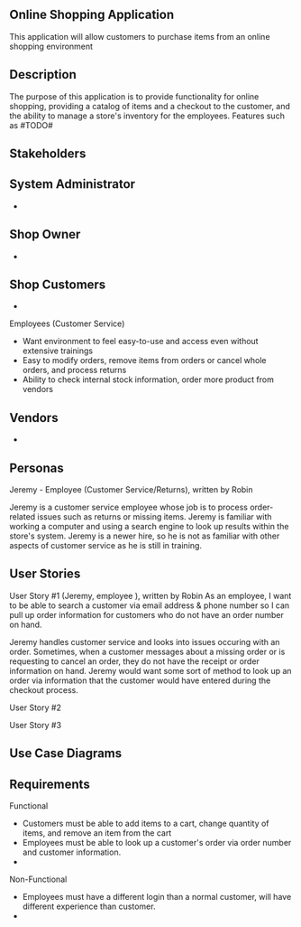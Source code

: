 Online Shopping Application
---------------------------------------------------
This application will allow customers to purchase items from an online shopping environment

Description
---------------------------------------------------

The purpose of this application is to provide functionality for online shopping, providing a catalog of items and a checkout to the customer, and the ability to manage a store's inventory for the employees. Features such as #TODO# 

Stakeholders
----------------------------------------------------

System Administrator
 - 
 - 

Shop Owner
 - 
 - 

Shop Customers
 - 	
 - 

Employees (Customer Service)
 - Want environment to feel easy-to-use and access even without extensive trainings 
 - Easy to modify orders, remove items from orders or cancel whole orders, and process returns
 - Ability to check internal stock information, order more product from vendors 
 
Vendors
 - 
 - 

Personas
----------------------------------------------------
Jeremy - Employee (Customer Service/Returns), written by Robin

Jeremy is a customer service employee whose job is to process order-related issues such as returns or missing items. Jeremy is familiar with working a computer and using a search engine to look up results within the store's system. Jeremy is a newer hire, so he is not as familiar with other aspects of customer service as he is still in training. 

User Stories
----------------------------------------------------
User Story #1 (Jeremy, employee ), written by Robin 
As an employee, I want to be able to search a customer via email address & phone number so I can pull up order information for customers who do not have an order number on hand. 

Jeremy handles customer service and looks into issues occuring with an order. Sometimes, when a customer messages about a missing order or is requesting to cancel an order, they do not have the receipt or order information on hand. Jeremy would want some sort of method to look up an order via information that the customer would have entered during the checkout process.  

User Story #2

User Story #3

Use Case Diagrams
----------------------------------------------------

Requirements
----------------------------------------------------
Functional
 - Customers must be able to add items to a cart, change quantity of items, and remove an item from the cart
 - Employees must be able to look up a customer's order via order number and customer information. 
 - 

Non-Functional
 - Employees must have a different login than a normal customer, will have different experience than customer. 
 - 
